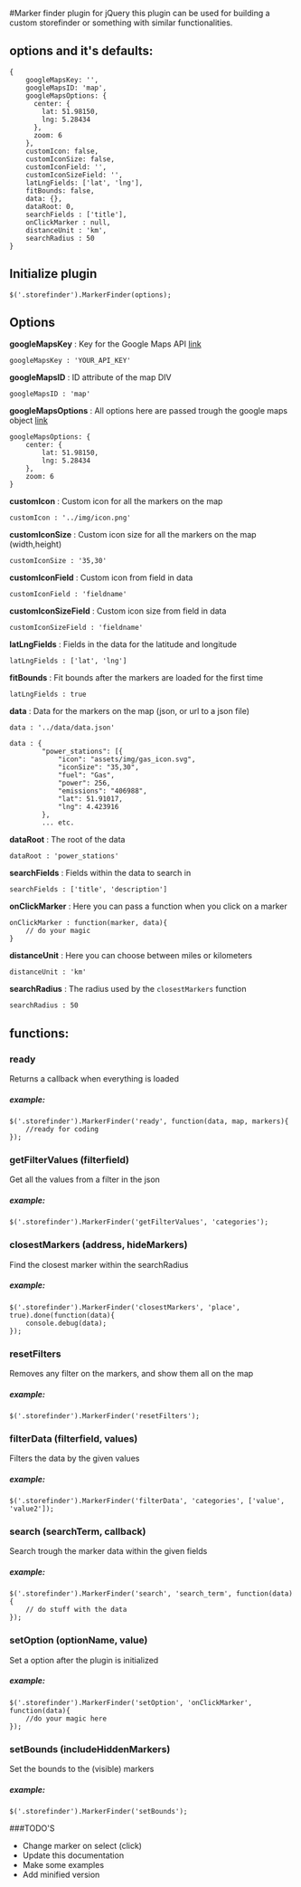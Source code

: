 #Marker finder plugin for jQuery
this plugin can be used for building a custom storefinder or something with similar functionalities.

## options and it's defaults:

	{
	    googleMapsKey: '',
	    googleMapsID: 'map',
	    googleMapsOptions: {
	      center: {
	        lat: 51.98150,
	        lng: 5.28434
	      },
	      zoom: 6
	    },
	    customIcon: false,
	    customIconSize: false,
	    customIconField: '',
	    customIconSizeField: '',
	    latLngFields: ['lat', 'lng'],
	    fitBounds: false,
	    data: {},
	    dataRoot: 0,
	    searchFields : ['title'],
	    onClickMarker : null,
	    distanceUnit : 'km',
	    searchRadius : 50
	}

## Initialize plugin
    $('.storefinder').MarkerFinder(options);

## Options
__googleMapsKey__ : Key for the Google Maps API [link](https://developers.google.com/maps/documentation/javascript/get-api-key)
	
	googleMapsKey : 'YOUR_API_KEY'

__googleMapsID__ : ID attribute of the map DIV
	
	googleMapsID : 'map'

__googleMapsOptions__ : All options here are passed trough the google maps object [link](https://developers.google.com/maps/documentation/javascript/tutorial)

	googleMapsOptions: {
		center: {
			lat: 51.98150,
			lng: 5.28434
		},
		zoom: 6
	}

__customIcon__ : Custom icon for all the markers on the map

	customIcon : '../img/icon.png'

__customIconSize__ : Custom icon size for all the markers on the map (width,height)

	customIconSize : '35,30'

__customIconField__ : Custom icon from field in data

	customIconField : 'fieldname'

__customIconSizeField__ : Custom icon size from field in data

	customIconSizeField : 'fieldname'

__latLngFields__ : Fields in the data for the latitude and longitude

	latLngFields : ['lat', 'lng']

__fitBounds__ : Fit bounds after the markers are loaded for the first time

	latLngFields : true

__data__ : Data for the markers on the map (json, or url to a json file)

	data : '../data/data.json'

	data : {
			"power_stations": [{
				"icon": "assets/img/gas_icon.svg",
				"iconSize": "35,30",
				"fuel": "Gas",
				"power": 256,
				"emissions": "406988",
				"lat": 51.91017,
				"lng": 4.423916
			},
			... etc.

__dataRoot__ : The root of the data

	dataRoot : 'power_stations'

__searchFields__ : Fields within the data to search in

	searchFields : ['title', 'description']

__onClickMarker__ : Here you can pass a function when you click on a marker

	onClickMarker : function(marker, data){
		// do your magic
	}

__distanceUnit__ : Here you can choose between miles or kilometers

	distanceUnit : 'km'

__searchRadius__ : The radius used by the `closestMarkers` function

	searchRadius : 50

## functions:

### ready
Returns a callback when everything is loaded

##### example:
    $('.storefinder').MarkerFinder('ready', function(data, map, markers){
        //ready for coding
    });

### getFilterValues (filterfield)
Get all the values from a filter in the json

##### example:
    $('.storefinder').MarkerFinder('getFilterValues', 'categories');

### closestMarkers (address, hideMarkers)
Find the closest marker within the searchRadius

##### example:
    $('.storefinder').MarkerFinder('closestMarkers', 'place', true).done(function(data){
        console.debug(data);
    });

### resetFilters
Removes any filter on the markers, and show them all on the map

##### example:
    $('.storefinder').MarkerFinder('resetFilters');

### filterData (filterfield, values)
Filters the data by the given values

##### example:
    $('.storefinder').MarkerFinder('filterData', 'categories', ['value', 'value2']);

### search (searchTerm, callback)
Search trough the marker data within the given fields

##### example:
    $('.storefinder').MarkerFinder('search', 'search_term', function(data){
        // do stuff with the data
    });

### setOption (optionName, value)
Set a option after the plugin is initialized

##### example:
    $('.storefinder').MarkerFinder('setOption', 'onClickMarker', function(data){
        //do your magic here
    });

### setBounds (includeHiddenMarkers)
Set the bounds to the (visible) markers

##### example:
    $('.storefinder').MarkerFinder('setBounds');


###TODO'S
* Change marker on select (click)
* Update this documentation
* Make some examples
* Add minified version
